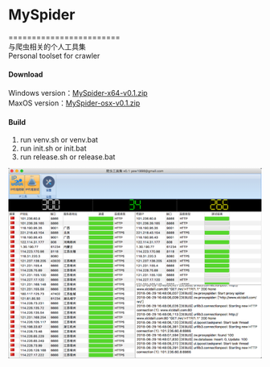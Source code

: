 # MySpider  
========================  
与爬虫相关的个人工具集  
Personal toolset for crawler
#### Download
Windows version：[MySpider-x64-v0.1.zip](https://pan.baidu.com/s/14emt_SMXvBsZ2nKMBTlrIQ)  
MaxOS version：[MySpider-osx-v0.1.zip](https://pan.baidu.com/s/1znr7M8fFnMigMihq1_PSlw)  
#### Build
1. run venv.sh or venv.bat
2. run init.sh or init.bat
3. run release.sh or release.bat  

![image](https://raw.githubusercontent.com/yewberry/myspider/master/docs/screenshot.png)